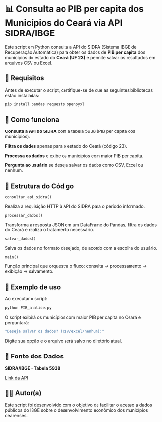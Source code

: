 # 📊 Consulta ao PIB per capita dos Municípios do Ceará via API SIDRA/IBGE

Este script em Python consulta a API do SIDRA (Sistema IBGE de Recuperação Automática) para obter os dados de **PIB per capita** dos municípios do estado do **Ceará (UF 23)** e permite salvar os resultados em arquivos CSV ou Excel.

## 🔧 Requisitos

Antes de executar o script, certifique-se de que as seguintes bibliotecas estão instaladas:

```bash
pip install pandas requests openpyxl
```

## 🚀 Como funciona
**Consulta a API do SIDRA** com a tabela 5938 (PIB per capita dos municípios).

**Filtra os dados** apenas para o estado do Ceará (código 23).

**Processa os dados** e exibe os municípios com maior PIB per capita.

**Pergunta ao usuário** se deseja salvar os dados como CSV, Excel ou nenhum.

## 📁 Estrutura do Código
`consultar_api_sidra()`

Realiza a requisição HTTP à API do SIDRA para o período informado.

`processar_dados()`

Transforma a resposta JSON em um DataFrame do Pandas, filtra os dados do Ceará e realiza o tratamento necessário.

`salvar_dados()`

Salva os dados no formato desejado, de acordo com a escolha do usuário.

`main()`

Função principal que orquestra o fluxo: consulta → processamento → exibição → salvamento.

## 🧪 Exemplo de uso
Ao executar o script:

```bash
python PIB_analise.py
```

O script exibirá os municípios com maior PIB per capita no Ceará e perguntará:

```bash
"Deseja salvar os dados? (csv/excel/nenhum):"

```

Digite sua opção e o arquivo será salvo no diretório atual.

## 📎 Fonte dos Dados

**SIDRA/IBGE - Tabela 5938**

[Link da API](https://apisidra.ibge.gov.br/)

## 🧑‍💻 Autor(a)
Este script foi desenvolvido com o objetivo de facilitar o acesso a dados públicos do IBGE sobre o desenvolvimento econômico dos municípios cearenses.


